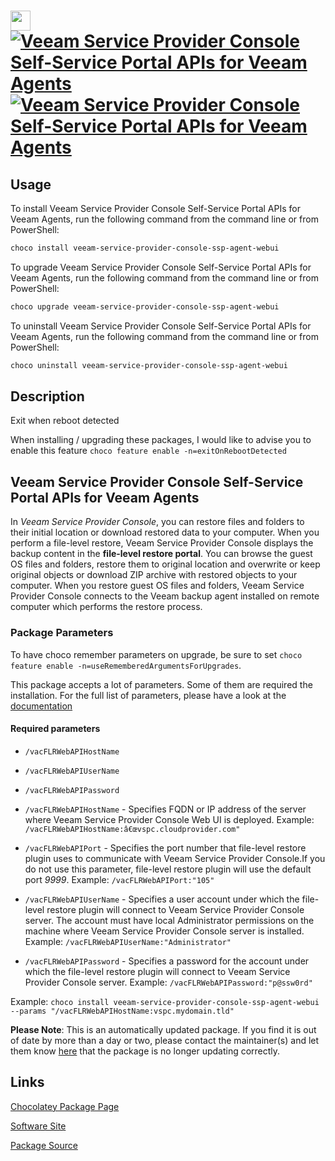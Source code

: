﻿# <img src="https://cdn.jsdelivr.net/gh/mkevenaar/chocolatey-packages@130e1e4c169be56bac93bff6a4be9595f54b7309/icons/veeam-service-provider-console-ssp-agent-webui.png" width="32" height="32"/> [![Veeam Service Provider Console Self-Service Portal APIs for Veeam Agents](https://img.shields.io/chocolatey/v/veeam-service-provider-console-ssp-agent-webui.svg?label=Veeam+Service+Provider+Console+Self-Service+Portal+APIs+for+Veeam+Agents)](https://community.chocolatey.org/packages/veeam-service-provider-console-ssp-agent-webui) [![Veeam Service Provider Console Self-Service Portal APIs for Veeam Agents](https://img.shields.io/chocolatey/dt/veeam-service-provider-console-ssp-agent-webui.svg)](https://community.chocolatey.org/packages/veeam-service-provider-console-ssp-agent-webui)

## Usage

To install Veeam Service Provider Console Self-Service Portal APIs for Veeam Agents, run the following command from the command line or from PowerShell:

```powershell
choco install veeam-service-provider-console-ssp-agent-webui
```

To upgrade Veeam Service Provider Console Self-Service Portal APIs for Veeam Agents, run the following command from the command line or from PowerShell:

```powershell
choco upgrade veeam-service-provider-console-ssp-agent-webui
```

To uninstall Veeam Service Provider Console Self-Service Portal APIs for Veeam Agents, run the following command from the command line or from PowerShell:

```powershell
choco uninstall veeam-service-provider-console-ssp-agent-webui
```

## Description

Exit when reboot detected

When installing / upgrading these packages, I would like to advise you to enable this feature `choco feature enable -n=exitOnRebootDetected`

## Veeam Service Provider Console Self-Service Portal APIs for Veeam Agents

In _Veeam Service Provider Console_, you can restore files and folders to their initial location or download restored data to your computer. When you perform a file-level restore, Veeam Service Provider Console displays the backup content in the **file-level restore portal**. You can browse the guest OS files and folders, restore them to original location and overwrite or keep original objects or download ZIP archive with restored objects to your computer. When you restore guest OS files and folders, Veeam Service Provider Console connects to the Veeam backup agent installed on remote computer which performs the restore process.

### Package Parameters

To have choco remember parameters on upgrade, be sure to set `choco feature enable -n=useRememberedArgumentsForUpgrades`.

This package accepts a lot of parameters. Some of them are required the installation. For the full list of parameters, please have a look at the [documentation](https://github.com/mkevenaar/chocolatey-packages/blob/master/automatic/veeam-service-provider-console-ssp-agent-webui/PARAMETERS.md)

#### Required parameters

* `/vacFLRWebAPIHostName`
* `/vacFLRWebAPIUserName`
* `/vacFLRWebAPIPassword`

* `/vacFLRWebAPIHostName` - Specifies FQDN or IP address of the server where Veeam Service Provider Console Web UI is deployed. Example: `/vacFLRWebAPIHostName:â€œvspc.cloudprovider.com"`
* `/vacFLRWebAPIPort` - Specifies the port number that file-level restore plugin uses to communicate with Veeam Service Provider Console.If you do not use this parameter, file-level restore plugin will use the default port _9999_. Example: `/vacFLRWebAPIPort:"105"`
* `/vacFLRWebAPIUserName` - Specifies a user account under which the file-level restore plugin will connect to Veeam Service Provider Console server. The account must have local Administrator permissions on the machine where Veeam Service Provider Console server is installed. Example: `/vacFLRWebAPIUserName:"Administrator"`
* `/vacFLRWebAPIPassword` - Specifies a password for the account under which the file-level restore plugin will connect to Veeam Service Provider Console server. Example: `/vacFLRWebAPIPassword:"p@ssw0rd"`

Example: `choco install veeam-service-provider-console-ssp-agent-webui --params "/vacFLRWebAPIHostName:vspc.mydomain.tld"`

**Please Note**: This is an automatically updated package. If you find it is
out of date by more than a day or two, please contact the maintainer(s) and
let them know [here](https://github.com/mkevenaar/chocolatey-packages/issues) that the package is no longer updating correctly.


## Links

[Chocolatey Package Page](https://community.chocolatey.org/packages/veeam-service-provider-console-ssp-agent-webui)

[Software Site](http://www.veeam.com/)

[Package Source](https://github.com/mkevenaar/chocolatey-packages/tree/master/automatic/veeam-service-provider-console-ssp-agent-webui)

